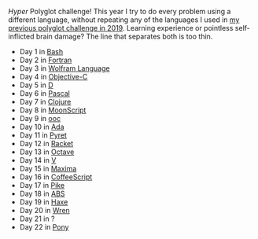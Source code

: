 _Hyper_ Polyglot challenge! This year I try to do every problem using a different language, without repeating any of the languages I used in [my previous polyglot challenge in 2019](https://github.com/rosa/advent-of-code/tree/main/2019). Learning experience or pointless self-inflicted brain damage? The line that separates both is too thin.


- Day 1 in [Bash](https://www.gnu.org/savannah-checkouts/gnu/bash/manual/bash.html)
- Day 2 in [Fortran](https://fortran-lang.org/)
- Day 3 in [Wolfram Language](https://www.wolfram.com/language/)
- Day 4 in [Objective-C](https://en.wikipedia.org/wiki/Objective-C)
- Day 5 in [D](https://dlang.org/)
- Day 6 in [Pascal](https://en.wikipedia.org/wiki/Pascal_(programming_language))
- Day 7 in [Clojure](https://clojure.org/)
- Day 8 in [MoonScript](https://moonscript.org/)
- Day 9 in [ooc](https://ooc-lang.org/)
- Day 10 in [Ada](https://en.wikipedia.org/wiki/Ada_(programming_language))
- Day 11 in [Pyret](https://www.pyret.org/)
- Day 12 in [Racket](https://racket-lang.org/)
- Day 13 in [Octave](https://www.gnu.org/software/octave/index)
- Day 14 in [V](https://vlang.io/)
- Day 15 in [Maxima](https://maxima.sourceforge.io/)
- Day 16 in [CoffeeScript](https://coffeescript.org/)
- Day 17 in [Pike](https://pike.lysator.liu.se/)
- Day 18 in [ABS](https://www.abs-lang.org/)
- Day 19 in [Haxe](https://haxe.org/)
- Day 20 in [Wren](https://wren.io/)
- Day 21 in ?
- Day 22 in [Pony](https://www.ponylang.io/)
